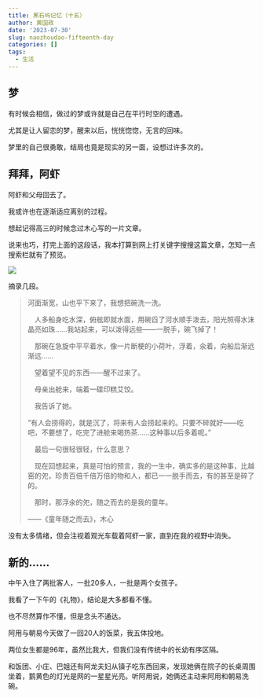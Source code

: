 ```yaml
---
title: 黑石屿记忆（十五）
author: 黄国政
date: '2023-07-30'
slug: naozhoudao-fifteenth-day
categories: []
tags:
  - 生活
---
```


<!--more-->

## 梦

有时候会相信，做过的梦或许就是自己在平行时空的遭遇。

尤其是让人留恋的梦，醒来以后，恍恍惚惚，无言的回味。

梦里的自己很勇敢，结局也竟是现实的另一面，设想过许多次的。

## 拜拜，阿虾

阿虾和父母回去了。

我或许也在逐渐适应离别的过程。

想起记得高三的时候念过木心写的一片文章。

说来也巧，打完上面的这段话，我本打算到网上打关键字搜搜这篇文章，怎知一点搜索栏就有了预览。

![](https://cdn.jsdelivr.net/gh/residualsun1/blog-static/images/2023/07/07-30-muxin.jpg)

摘录几段。

>  河面渐宽，山也平下来了，我想把碗洗一洗。 
>
>　人多船身吃水深，俯舷即就水面，用碗舀了河水顺手泼去，阳光照得水沫晶亮如珠……我站起来，可以泼得远些——一脱手，碗飞掉了！ 
>
>　那碗在急旋中平平着水，像一片断梗的小荷叶，浮着，氽着，向船后渐远渐远…… 
>
>　望着望不见的东西——醒不过来了。 
>
>　母亲出舱来，端着一碟印糕艾饺。 
>
>　我告诉了她。 
>
>  “有人会捞得的，就是沉了，将来有人会捞起来的。只要不碎就好——吃吧，不要想了，吃完了进舱来喝热茶……这种事以后多着呢。” 
>
>　最后一句很轻很轻，什么意思？ 
>
>　现在回想起来，真是可怕的预言，我的一生中，确实多的是这种事，比越窑的夗，珍贵百倍千倍万倍的物和人，都已一一脱手而去，有的甚至是碎了的。 
>
>　那时，那浮氽的夗，随之而去的是我的童年。 
>
> ——《童年随之而去》，木心

没有太多情绪，但会注视着观光车载着阿虾一家，直到在我的视野中消失。

## 新的……

中午入住了两批客人，一批20多人，一批是两个女孩子。

我看了一下午的《礼物》，结论是大多都看不懂。

也不尽然算作不懂，但是念头不通达。

阿用与朝易今天做了一回20人的饭菜，我五体投地。

两位女生都是96年，虽然比我大，但我们没有传统中的长幼有序区隔。

和饭团、小庄、巴姐还有阿龙夫妇从镇子吃东西回来，发现她俩在院子的长桌周围坐着，鹅黄色的灯光是网的一星星光亮。听阿用说，她俩还主动来阿用和朝易洗碗。

